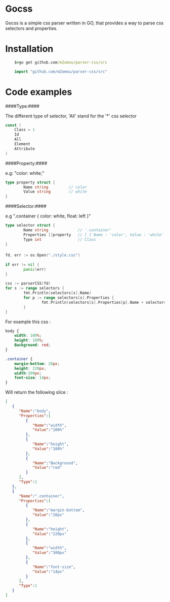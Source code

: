 Gocss
==========

Gocss is a simple css parser written in GO, that provides a way to parse css selectors and properties.

Installation
============

```cmd
    $>go get github.com/m2omou/parser-css/src
```

```go
    import "github.com/m2omou/parser-css/src"
```
Code examples
============

####Type:####

The different type of selector, 'All' stand for the '*' css selector

```go
const ( 
	Class = 1
	Id
	All
	Element
	Attribute
)
```

####Property:####

e.g: "color: white;"

```go
type property struct {
        Name string 		// color
        Value string 		// white
}
```

####Selector:####

e.g ".container { color: white, float: left }"

```go
type selector struct {
        Name string             // '.container'
        Properties []property   // [ { Name : 'color', Value : 'white' }, { Name : 'float', Value : 'left'} ]
        Type int                // Class
}
```

####
```go
fd, err := os.Open("./style.css")
    
if err != nil {
        panic(err)
}
        
css := parserCSS(fd)
for s := range selectors {
        fmt.Println(selectors[s].Name)
        for p := range selectors[s].Properties {
                fmt.Println(selectors[s].Properties[p].Name + selectors[s].Properties[p].Value)
        }
}
```

For example this css :

```css
body {
    width: 100%;
    height: 100%;
    Background: red;
}

.container {
    margin-bottom: 20px;
    height: 220px;
    width:300px;
    font-size: 14px;
}
```
Will return the following slice :

```json
[
   {
      "Name":"body",
      "Properties":[
         {
            "Name":"width",
            "Value":"100%"
         },
         {
            "Name":"height",
            "Value":"100%"
         },
         {
            "Name":"Background",
            "Value":"red"
         }
      ],
      "Type":1
   },
   {
      "Name":".container",
      "Properties":[
         {
            "Name":"margin-bottom",
            "Value":"20px"
         },
         {
            "Name":"height",
            "Value":"220px"
         },
         {
            "Name":"width",
            "Value":"300px"
         },
         {
            "Name":"font-size",
            "Value":"14px"
         }
      ],
      "Type":1
   }
]
```	

	
	
	
	
